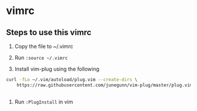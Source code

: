 # vimrc

## Steps to use this vimrc

1. Copy the file to ~/.vimrc

1. Run `:source ~/.vimrc`

1. Install vim-plug using the following

```Bash
curl -fLo ~/.vim/autoload/plug.vim --create-dirs \
    https://raw.githubusercontent.com/junegunn/vim-plug/master/plug.vim
    
```

1. Run `:PlugInstall` in vim


